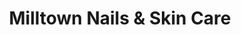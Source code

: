 ---
title: "Milltown Nails & Skin Care"
url: /edmonds/milltown-nails-und-skin-care/
shop: Allgemein
---